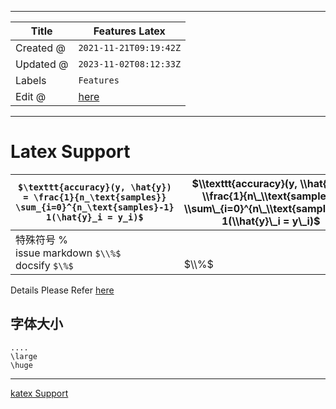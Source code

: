 -----

| Title     | Features Latex                                      |
| --------- | --------------------------------------------------- |
| Created @ | `2021-11-21T09:19:42Z`                              |
| Updated @ | `2023-11-02T08:12:33Z`                              |
| Labels    | `Features`                                          |
| Edit @    | [here](https://github.com/junxnone/twiki/issues/18) |

-----

# Latex Support

| `$\texttt{accuracy}(y, \hat{y}) = \frac{1}{n_\text{samples}} \sum_{i=0}^{n_\text{samples}-1} 1(\hat{y}_i = y_i)$` | $\\texttt{accuracy}(y, \\hat{y}) = \\frac{1}{n\_\\text{samples}} \\sum\_{i=0}^{n\_\\text{samples}-1} 1(\\hat{y}\_i = y\_i)$ |
| ----------------------------------------------------------------------------------------------------------------- | --------------------------------------------------------------------------------------------------------------------------- |
| 特殊符号 % <br>issue markdown `$\\%$` <br>docsify `$\%$`                                                              | <br>$%$ <br> $\\%$                                                                                                          |

Details Please Refer
[here](https://upupming.site/docsify-katex/docs/#/supported)

## 字体大小

    ....
    \large
    \huge

-----

[katex
Support](https://upupming.site/docsify-katex/docs/#/supported ":include :type=iframe width=100% height=1200px")
